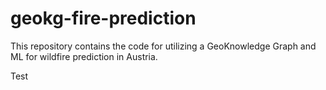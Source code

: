 # geokg-fire-prediction

This repository contains the code for utilizing a GeoKnowledge Graph and ML for wildfire prediction in Austria.

Test
